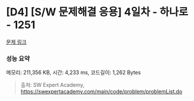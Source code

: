 # [D4] [S/W 문제해결 응용] 4일차 - 하나로 - 1251 

[문제 링크](https://swexpertacademy.com/main/code/problem/problemDetail.do?contestProbId=AV15StKqAQkCFAYD) 

### 성능 요약

메모리: 211,356 KB, 시간: 4,233 ms, 코드길이: 1,262 Bytes



> 출처: SW Expert Academy, https://swexpertacademy.com/main/code/problem/problemList.do